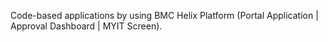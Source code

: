 Code-based applications by using BMC Helix Platform (Portal Application | Approval Dashboard | MYIT Screen).

